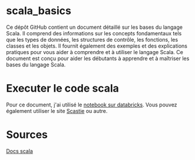 # scala_basics
Ce dépôt GitHub contient un document détaillé sur les bases du langage Scala. Il comprend des informations sur les concepts fondamentaux tels que les types de données, les structures de contrôle, les fonctions, les classes et les objets. Il fournit également des exemples et des explications pratiques pour vous aider à comprendre et à utiliser le langage Scala. Ce document est conçu pour aider les débutants à apprendre et à maîtriser les bases du langage Scala.

# Executer le code scala
Pour ce document, j'ai utilisé le [notebook sur databricks](https://community.cloud.databricks.com/login.html).
Vous pouvez également utiliser le site [Scastie](https://scastie.scala-lang.org/) ou autre.

# Sources
[Docs scala](https://docs.scala-lang.org/tour/basics.html)
